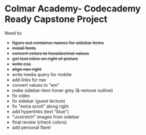 # Colmar Academy- Codecademy Ready Capstone Project

Need to:
- <s> figure out container names for sidebar items</s>
- <s>install fonts</s>
- <s>convert colors to hexadecimal values</s>
- <s>get text inline on right of picture</s>
- <s>write css</s>
- <s>align nav right</s>
- write media query for mobile
- add links for nav
- convert values to "em"
- make sidebar-item hover grey (& remove outline)
- fix video
- fix sidebar (guest lecture)
- fix "extra scroll" along right
- add hyperlinks (text "blue")
- "unstretch" images from sidebar
- final review (check colors)
- add personal flare!
